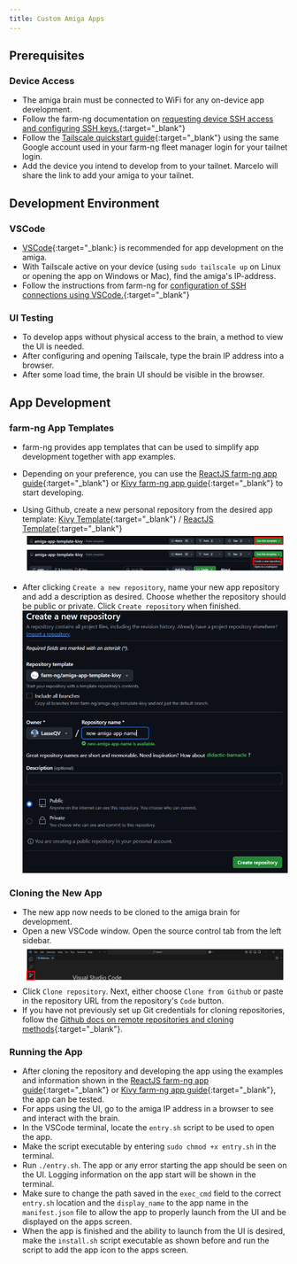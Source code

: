```yaml
---
title: Custom Amiga Apps
---
```


## **Prerequisites**

### Device Access
- The amiga brain must be connected to WiFi for any on-device app development.
- Follow the farm-ng documentation on [requesting device SSH access and configuring SSH keys.](https://amiga.farm-ng.com/docs/ssh/){:target="_blank"} 
- Follow the [Tailscale quickstart guide](https://tailscale.com/kb/1017/install){:target="_blank"}  using the same Google account used in your farm-ng fleet manager login for your tailnet login. 
- Add the device you intend to develop from to your tailnet. Marcelo will share the link to add your amiga to your tailnet.

## **Development Environment**

### VSCode
- [VSCode](https://code.visualstudio.com/download){:target="_blank:} is recommended for app development on the amiga.
- With Tailscale active on your device (using `sudo tailscale up` on Linux or opening the app on Windows or Mac), find the amiga's IP-address.
- Follow the instructions from farm-ng for [configuration of SSH connections using VSCode.](https://amiga.farm-ng.com/docs/ssh/#recommended-configure-your-ssh-connections){:target="_blank"} 

### UI Testing
- To develop apps without physical access to the brain, a method to view the UI is needed.
- After configuring and opening Tailscale, type the brain IP address into a browser. 
- After some load time, the brain UI should be visible in the browser. 

## **App Development**

### farm-ng App Templates
- farm-ng provides app templates that can be used to simplify app development together with app examples.
- Depending on your preference, you can use the [ReactJS farm-ng app guide](https://amiga.farm-ng.com/docs/brain/brain-apps){:target="_blank"} or [Kivy farm-ng app guide](https://amiga.farm-ng.com/docs/brain/brain-apps-kivy){:target="_blank"} to start developing.
- Using Github, create a new personal repository from the desired app template: [Kivy Template](https://github.com/farm-ng/amiga-app-template-kivy){:target="_blank"} / [ReactJS Template](https://github.com/farm-ng/amiga-app-template){:target="_blank"} 
![Cloning](imgs/app-temp.png)

- After clicking `Create a new repository`, name your new app repository and add a description as desired. Choose whether the repository should be public or private. Click `Create repository` when finished.
![New Repo](imgs/new-repo.png)

### Cloning the New App
- The new app now needs to be cloned to the amiga brain for development. 
- Open a new VSCode window. Open the source control tab from the left sidebar.
![Source Control](imgs/src-ctrl.png)
- Click `Clone repository`. Next, either choose `Clone from Github` or paste in the repository URL from the repository's `Code` button.
- If you have not previously set up Git credentials for cloning repositories, follow the [Github docs on remote repositories and cloning methods](https://docs.github.com/en/get-started/git-basics/about-remote-repositories){:target="_blank"}.

### Running the App
- After cloning the repository and developing the app using the examples and information shown in the [ReactJS farm-ng app guide](https://amiga.farm-ng.com/docs/brain/brain-apps){:target="_blank"} or [Kivy farm-ng app guide](https://amiga.farm-ng.com/docs/brain/brain-apps-kivy){:target="_blank"}, the app can be tested.
- For apps using the UI, go to the amiga IP address in a browser to see and interact with the brain.
- In the VSCode terminal, locate the `entry.sh` script to be used to open the app.
- Make the script executable by entering `sudo chmod +x entry.sh` in the terminal.
- Run `./entry.sh`. The app or any error starting the app should be seen on the UI. Logging information on the app start will be shown in the terminal.
- Make sure to change the path saved in the `exec_cmd` field to the correct `entry.sh` location and the `display_name` to the app name in the `manifest.json` file to allow the app to properly launch from the UI and be displayed on the apps screen. 
- When the app is finished and the ability to launch from the UI is desired, make the `install.sh` script executable as shown before and run the script to add the app icon to the apps screen.
